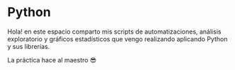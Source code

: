 # Python

Hola! en este espacio comparto mis scripts de automatizaciones, análisis exploratorio y gráficos estadísticos que vengo realizando aplicando Python y sus librerías. 

La práctica hace al maestro 😎
